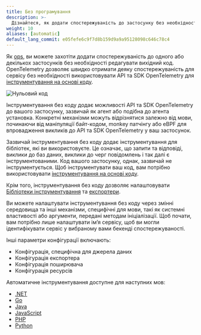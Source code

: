 ```yaml
---
title: Без програмування
description: >-
  Дізнайтеся, як додати спостережуваність до застосунку без необхідності писати код
weight: 10
aliases: [automatic]
default_lang_commit: e05fefe6c9f7d8b159d9a9a95128098c646c78c4
---
```


Як [ops](/docs/getting-started/ops/), ви можете захотіти додати спостережуваність до одного або декількох застосунків без необхідності редагувати вихідний код. OpenTelemetry дозволяє швидко отримати деяку спостережуваність для сервісу без необхідності використовувати API та SDK OpenTelemetry для [інструментування на основі коду](/docs/concepts/instrumentation/code-based).

![Нульовий код](./zero-code.svg)

Інструментування без коду додає можливості API та SDK OpenTelemetry до вашого застосунку, зазвичай як агент або подібна до агента установка. Конкретні механізми можуть відрізнятися залежно від мови, починаючи від маніпуляції байт-кодом, monkey патчінгу або eBPF для впровадження викликів до API та SDK OpenTelemetry у ваш застосунок.

Зазвичай інструментування без коду додає інструментування для бібліотек, які ви використовуєте. Це означає, що запити та відповіді, виклики до баз даних, виклики до черг повідомлень і так далі є інструментованими. Код вашого застосунку, однак, зазвичай не інструментується. Щоб інструментувати ваш код, вам потрібно використовувати [інструментування на основі коду](/docs/concepts/instrumentation/code-based).

Крім того, інструментування без коду дозволяє налаштовувати [Бібліотеки інструментування](/docs/concepts/instrumentation/libraries) та [експортери](/docs/concepts/components/#exporters).

Ви можете налаштувати інструментування без коду через змінні середовища та інші механізми, специфічні для мови, такі як системні властивості або аргументи, передані методам ініціалізації. Щоб почати, вам потрібно лише налаштувати імʼя сервісу, щоб ви могли ідентифікувати сервіс у вибраному вами бекенді спостережуваності.

Інші параметри конфігурації включають:

- Конфігурація, специфічна для джерела даних
- Конфігурація експортера
- Конфігурація поширювача
- Конфігурація ресурсів

Автоматичне інструментування доступне для наступних мов:

- [.NET](/docs/zero-code/dotnet/)
- [Go](/docs/zero-code/go)
- [Java](/docs/zero-code/java/)
- [JavaScript](/docs/zero-code/js/)
- [PHP](/docs/zero-code/php/)
- [Python](/docs/zero-code/python/)
